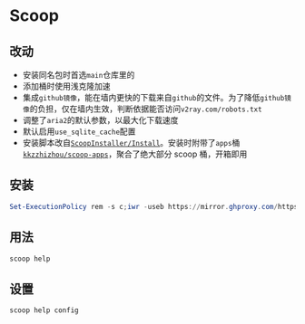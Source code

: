 # Scoop

## 改动

-   安装同名包时首选`main`仓库里的
-   添加桶时使用浅克隆加速
-   集成`github镜像`，能在墙内更快的下载来自`github`的文件。为了降低`github镜像`的负担，仅在墙内生效，判断依据能否访问`v2ray.com/robots.txt`
-   调整了`aria2`的默认参数，以最大化下载速度
-   默认启用`use_sqlite_cache`配置
-   安装脚本改自[`ScoopInstaller/Install`](https://github.com/ScoopInstaller/Install/blob/master/install.ps1)。安装时附带了`apps`桶[`kkzzhizhou/scoop-apps`](https://github.com/kkzzhizhou/scoop-apps)，聚合了绝大部分 scoop 桶，开箱即用

## 安装

```powershell
Set-ExecutionPolicy rem -s c;iwr -useb https://mirror.ghproxy.com/https://raw.githubusercontent.com/star2000/scoop/master/install.ps1 | iex
```

## 用法

```powershell
scoop help
```

## 设置

```powershell
scoop help config
```
